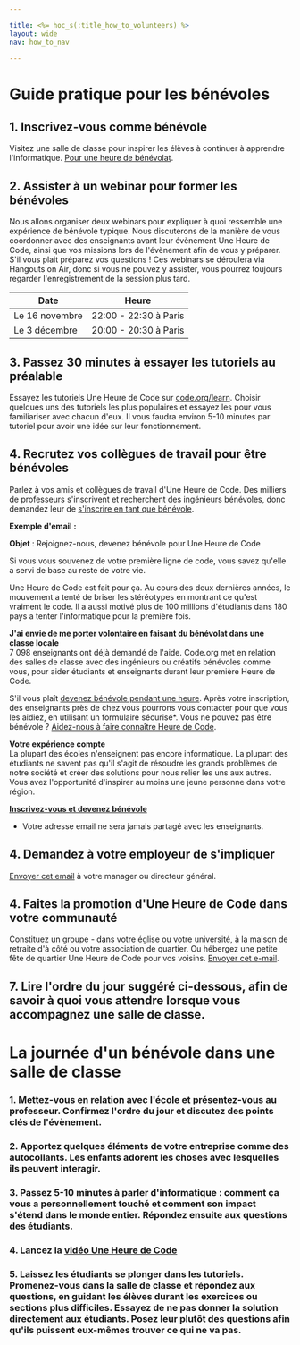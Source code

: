 ```yaml
---

title: <%= hoc_s(:title_how_to_volunteers) %>
layout: wide
nav: how_to_nav

---
```


# Guide pratique pour les bénévoles

## 1. Inscrivez-vous comme bénévole

Visitez une salle de classe pour inspirer les élèves à continuer à apprendre l'informatique. [Pour une heure de bénévolat](https://code.org/volunteer/engineer).

## 2. Assister à un webinar pour former les bénévoles

Nous allons organiser deux webinars pour expliquer à quoi ressemble une expérience de bénévole typique. Nous discuterons de la manière de vous coordonner avec des enseignants avant leur évènement Une Heure de Code, ainsi que vos missions lors de l'évènement afin de vous y préparer. S'il vous plait préparez vos questions ! Ces webinars se déroulera via Hangouts on Air, donc si vous ne pouvez y assister, vous pourrez toujours regarder l'enregistrement de la session plus tard.

| Date           | Heure                 |
| -------------- | --------------------- |
| Le 16 novembre | 22:00 - 22:30 à Paris |
| Le 3 décembre  | 20:00 - 20:30 à Paris |

## 3. Passez 30 minutes à essayer les tutoriels au préalable

Essayez les tutoriels Une Heure de Code sur [code.org/learn](https://code.org/learn). Choisir quelques uns des tutoriels les plus populaires et essayez les pour vous familiariser avec chacun d'eux. Il vous faudra environ 5-10 minutes par tutoriel pour avoir une idée sur leur fonctionnement.

## 4. Recrutez vos collègues de travail pour être bénévoles

Parlez à vos amis et collègues de travail d'Une Heure de Code. Des milliers de professeurs s'inscrivent et recherchent des ingénieurs bénévoles, donc demandez leur de [s'inscrire en tant que bénévole](https://code.org/volunteer/engineer).

**Exemple d'email :**

**Objet** : Rejoignez-nous, devenez bénévole pour Une Heure de Code

Si vous vous souvenez de votre première ligne de code, vous savez qu'elle a servi de base au reste de votre vie.

Une Heure de Code est fait pour ça. Au cours des deux dernières années, le mouvement a tenté de briser les stéréotypes en montrant ce qu'est vraiment le code. Il a aussi motivé plus de 100 millions d'étudiants dans 180 pays a tenter l'informatique pour la première fois.

**J'ai envie de me porter volontaire en faisant du bénévolat dans une classe locale**   
7 098 enseignants ont déjà demandé de l'aide. Code.org met en relation des salles de classe avec des ingénieurs ou créatifs bénévoles comme vous, pour aider étudiants et enseignants durant leur première Heure de Code.

S'il vous plaît [devenez bénévole pendant une heure](https://code.org/volunteer/engineer). Après votre inscription, des enseignants près de chez vous pourrons vous contacter pour que vous les aidiez, en utilisant un formulaire sécurisé*. Vous ne pouvez pas être bénévole ? [Aidez-nous à faire connaître Heure de Code](https://hourofcode.com/promote).

**Votre expérience compte**   
La plupart des écoles n'enseignent pas encore informatique. La plupart des étudiants ne savent pas qu'il s'agit de résoudre les grands problèmes de notre société et créer des solutions pour nous relier les uns aux autres. Vous avez l'opportunité d'inspirer au moins une jeune personne dans votre région.

**[Inscrivez-vous et devenez bénévole](https://code.org/volunteer/engineer)**

* Votre adresse email ne sera jamais partagé avec les enseignants.

## 4. Demandez à votre employeur de s'impliquer

[Envoyer cet email](https://hourofcode.com/promote/resources#email) à votre manager ou directeur général.

## 4. Faites la promotion d'Une Heure de Code dans votre communauté

Constituez un groupe - dans votre église ou votre université, à la maison de retraite d'à côté ou votre association de quartier. Ou hébergez une petite fête de quartier Une Heure de Code pour vos voisins. [Envoyer cet e-mail](https://hourofcode.com/promote/resources#email).

## 7. Lire l'ordre du jour suggéré ci-dessous, afin de savoir à quoi vous attendre lorsque vous accompagnez une salle de classe.

# La journée d'un bénévole dans une salle de classe

### 1. Mettez-vous en relation avec l'école et présentez-vous au professeur. Confirmez l'ordre du jour et discutez des points clés de l'évènement.

### 2. Apportez quelques éléments de votre entreprise comme des autocollants. Les enfants adorent les choses avec lesquelles ils peuvent interagir.

### 3. Passez 5-10 minutes à parler d'informatique : comment ça vous a personnellement touché et comment son impact s'étend dans le monde entier. Répondez ensuite aux questions des étudiants.

### 4. Lancez la [vidéo Une Heure de Code](https://www.youtube.com/watch?v=2DxWIxec6yo)

### 5. Laissez les étudiants se plonger dans les tutoriels. Promenez-vous dans la salle de classe et répondez aux questions, en guidant les élèves durant les exercices ou sections plus difficiles. Essayez de ne pas donner la solution directement aux étudiants. Posez leur plutôt des questions afin qu'ils puissent eux-mêmes trouver ce qui ne va pas.